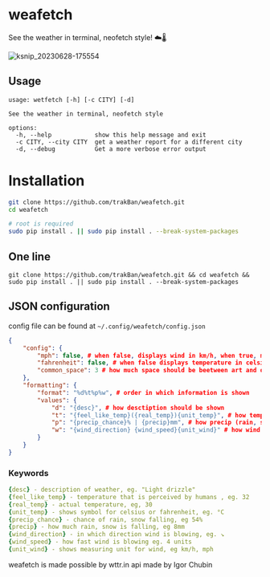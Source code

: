 # weafetch
See the weather in terminal, neofetch style! ☁️🌡️

![ksnip_20230628-175554](https://github.com/trakBan/weafetch/assets/81049050/e2bb3ffd-c5f3-47ac-9d72-fe8f8d1b110b)

## Usage
```
usage: wetfetch [-h] [-c CITY] [-d]

See the weather in terminal, neofetch style

options:
  -h, --help            show this help message and exit
  -c CITY, --city CITY  get a weather report for a different city
  -d, --debug           Get a more verbose error output
```

# Installation

```bash
git clone https://github.com/trakBan/weafetch.git
cd weafetch

# root is required
sudo pip install . || sudo pip install . --break-system-packages
```

## One line
```git clone https://github.com/trakBan/weafetch.git && cd weafetch && sudo pip install . || sudo pip install . --break-system-packages```


## JSON configuration

config file can be found at ```~/.config/weafetch/config.json```

```json
{
    "config": {
        "mph": false, # when false, displays wind in km/h, when true, mph
        "fahrenheit": false, # when false displays temperature in celsius, when true, in fahrenheit
        "common_space": 3 # how much space should be beetween art and desctiptions
    },
    "formatting": {
        "format": "%d%t%p%w", # order in which information is shown
        "values": {
            "d": "{desc}", # how desctiption should be shown
            "t": "{feel_like_temp}({real_temp}){unit_temp}", # how temperature should be shown
            "p": "{precip_chance}% | {precip}mm", # how precip (rain, snow) should be shown
            "w": "{wind_direction} {wind_speed}{unit_wind}" # how wind should be shown
        }
    }
}
```

### Keywords
```yaml
{desc} - description of weather, eg. "Light drizzle"
{feel_like_temp} - temperature that is perceived by humans , eg. 32
{real_temp} - actual temperature, eg, 30
{unit_temp} - shows symbol for celsius or fahrenheit, eg. °C
{precip_chance} - chance of rain, snow falling, eg 54%
{precip} - how much rain, snow is falling, eg 8mm
{wind_direction} - in which direction wind is blowing, eg. ↘
{wind_speed} - how fast wind is blowing eg. 4 units
{unit_wind} - shows measuring unit for wind, eg km/h, mph
```

weafetch is made possible by wttr.in api made by Igor Chubin
